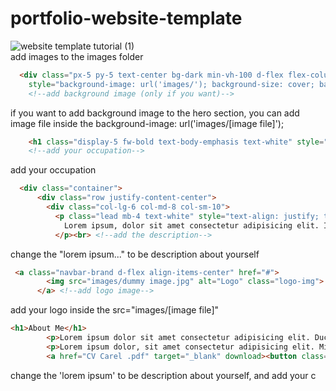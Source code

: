 # portfolio-website-template

![website template tutorial (1)](https://github.com/user-attachments/assets/863833b2-c1d8-4238-9186-0f1fcc058790) <br>
add images to the images folder <br>

```html
  <div class="px-5 py-5 text-center bg-dark min-vh-100 d-flex flex-column justify-content-center" 
    style="background-image: url('images/'); background-size: cover; background-position: center; background-repeat: no-repeat;"> 
    <!--add background image (only if you want)-->
```
if you want to add background image to the hero section, you can add image file inside the background-image: url('images/[image file]'); <br>

```html
    <h1 class="display-5 fw-bold text-body-emphasis text-white" style="color: white !important;">- [Occupation] -</h1><br>
    <!--add your occupation-->
```
add your occupation <br>

```html
  <div class="container">
      <div class="row justify-content-center">
        <div class="col-lg-6 col-md-8 col-sm-10">
          <p class="lead mb-4 text-white" style="text-align: justify; text-justify: inter-word;">
            Lorem ipsum, dolor sit amet consectetur adipisicing elit. Incidunt nobis animi vero qui officia reprehenderit tenetur obcaecati optio tempore quae culpa nesciunt minima ducimus, sequi aliquid in ab voluptate sapiente!
          </p><br> <!--add the description-->
```
change the "lorem ipsum..." to be description about yourself <br>

```html
 <a class="navbar-brand d-flex align-items-center" href="#">
        <img src="images/dummy image.jpg" alt="Logo" class="logo-img">
      </a> <!--add logo image-->
```
add your logo inside the src="images/[image file]" <br>

```html
<h1>About Me</h1>
        <p>Lorem ipsum dolor sit amet consectetur adipisicing elit. Ducimus necessitatibus incidunt ad commodi velit assumenda totam dolorem quae omnis eaque! Harum, rem perspiciatis cupiditate quasi eveniet repudiandae esse maxime sequi!</p>
        <p>Lorem ipsum dolor, sit amet consectetur adipisicing elit. Minima soluta reiciendis voluptatem quasi voluptatum odio. Alias, consequatur amet maiores commodi tempore soluta earum, adipisci quia sunt voluptatibus laborum dolor ut?</p>
        <a href="CV Carel .pdf" target="_blank" download><button class="btn btn-success w-50">My CV</button></a> <!-- add your cv file -->
```
change the 'lorem ipsum' to be description about yourself, and add your c
